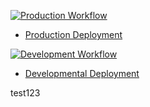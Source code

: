 [![Production Workflow](https://github.com/tnvrravish/proj3/actions/workflows/prod.yml/badge.svg)](https://github.com/tnvrravish/proj3/actions/workflows/prod.yml)
* [Production Deployment](https://temp-prod.herokuapp.com/)


[![Development Workflow](https://github.com/tnvrravish/proj3/actions/workflows/dev.yml/badge.svg?branch=edit)](https://github.com/tnvrravish/proj3/actions/workflows/dev.yml)
* [Developmental Deployment](https://temp-dev.herokuapp.com/)

test123